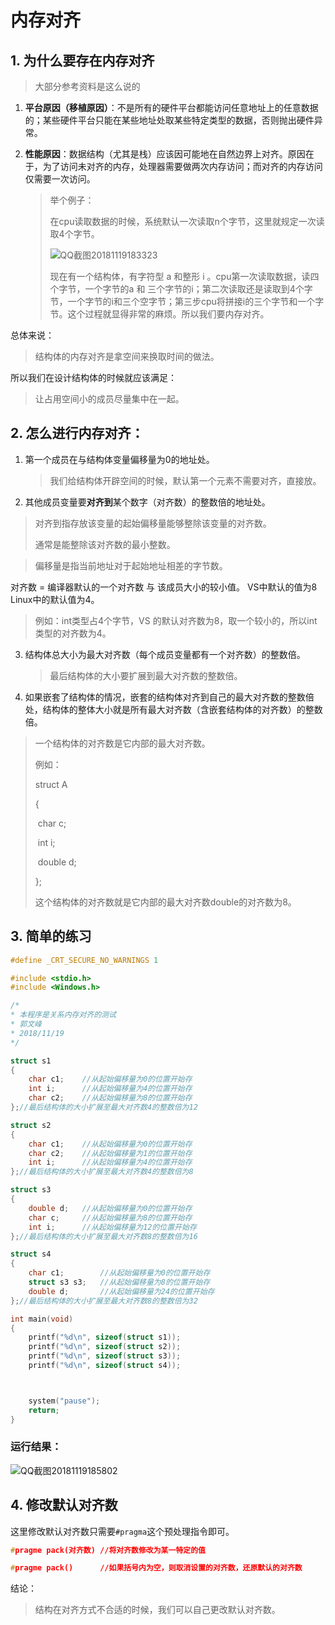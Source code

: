 # 内存对齐

## 1. 为什么要存在内存对齐

> 大部分参考资料是这么说的

1. **平台原因（移植原因）**：不是所有的硬件平台都能访问任意地址上的任意数据的；某些硬件平台只能在某些地址处取某些特定类型的数据，否则抛出硬件异常。

2. **性能原因**：数据结构（尤其是栈）应该因可能地在自然边界上对齐。原因在于，为了访问未对齐的内存，处理器需要做两次内存访问；而对齐的内存访问仅需要一次访问。

   > 举个例子：
   >
   > 在cpu读取数据的时候，系统默认一次读取n个字节，这里就规定一次读取4个字节。
   >
   > ![QQ截图20181119183323](C:\Users\dell\Desktop\QQ截图20181119183323.png)
   >
   > 现在有一个结构体，有字符型 a 和整形 i 。cpu第一次读取数据，读四个字节，一个字节的a 和 三个字节的i；第二次读取还是读取到4个字节，一个字节的i和三个空字节；第三步cpu将拼接i的三个字节和一个字节。这个过程就显得非常的麻烦。所以我们要内存对齐。 
   >
   > 

总体来说：

> 结构体的内存对齐是拿空间来换取时间的做法。

所以我们在设计结构体的时候就应该满足：

> 让占用空间小的成员尽量集中在一起。



## 2. 怎么进行内存对齐：

1. 第一个成员在与结构体变量偏移量为0的地址处。

   > 我们给结构体开辟空间的时候，默认第一个元素不需要对齐，直接放。

2. 其他成员变量要**对齐到**某个数字（对齐数）的整数倍的地址处。

  > 对齐到指存放该变量的起始偏移量能够整除该变量的对齐数。
  >
  > 通常是能整除该对齐数的最小整数。

  >偏移量是指当前地址对于起始地址相差的字节数。

  对齐数 = 编译器默认的一个对齐数 与 该成员大小的较小值。 VS中默认的值为8 Linux中的默认值为4。

  > 例如：int类型占4个字节，VS 的默认对齐数为8，取一个较小的，所以int类型的对齐数为4。

3. 结构体总大小为最大对齐数（每个成员变量都有一个对齐数）的整数倍。

   > 最后结构体的大小要扩展到最大对齐数的整数倍。

4.  如果嵌套了结构体的情况，嵌套的结构体对齐到自己的最大对齐数的整数倍处，结构体的整体大小就是所有最大对齐数（含嵌套结构体的对齐数）的整数倍。

   > 一个结构体的对齐数是它内部的最大对齐数。
   >
   > 例如：
   >
   > struct A
   >
   > {
   >
   > ​	char c;
   >
   > ​	int i;
   >
   > ​	double d;
   >
   > };
   >
   > 这个结构体的对齐数就是它内部的最大对齐数double的对齐数为8。



## 3. 简单的练习

```c
#define _CRT_SECURE_NO_WARNINGS 1

#include <stdio.h>
#include <Windows.h>

/*
* 本程序是关系内存对齐的测试
* 郭文峰
* 2018/11/19
*/

struct s1
{
	char c1;	//从起始偏移量为0的位置开始存
	int i;		//从起始偏移量为4的位置开始存
	char c2;	//从起始偏移量为8的位置开始存
};//最后结构体的大小扩展至最大对齐数4的整数倍为12

struct s2
{
	char c1;	//从起始偏移量为0的位置开始存
	char c2;	//从起始偏移量为1的位置开始存
	int i;		//从起始偏移量为4的位置开始存
};//最后结构体的大小扩展至最大对齐数4的整数倍为8

struct s3
{
	double d;	//从起始偏移量为0的位置开始存
	char c;		//从起始偏移量为8的位置开始存
	int i;		//从起始偏移量为12的位置开始存
};//最后结构体的大小扩展至最大对齐数8的整数倍为16

struct s4
{
	char c1;		//从起始偏移量为0的位置开始存
	struct s3 s3;	//从起始偏移量为8的位置开始存
	double d;		//从起始偏移量为24的位置开始存
};//最后结构体的大小扩展至最大对齐数8的整数倍为32

int main(void)
{
	printf("%d\n", sizeof(struct s1));
	printf("%d\n", sizeof(struct s2));
	printf("%d\n", sizeof(struct s3));
	printf("%d\n", sizeof(struct s4));



	system("pause");
	return;
}

```

### 运行结果：

![QQ截图20181119185802](C:\Users\dell\Desktop\QQ截图20181119185802.png)



## 4. 修改默认对齐数

这里修改默认对齐数只需要```#pragma```这个预处理指令即可。

```c
#pragme pack(对齐数) //将对齐数修改为某一特定的值

#pragme pack()		//如果括号内为空，则取消设置的对齐数，还原默认的对齐数
```

结论：

> 结构在对齐方式不合适的时候，我们可以自己更改默认对齐数。
